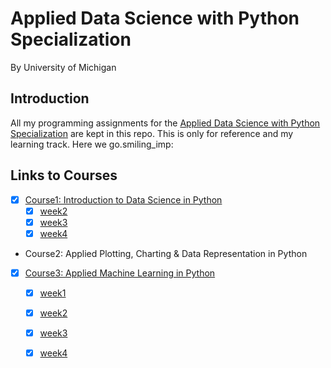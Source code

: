 # Applied Data Science with Python Specialization
By University of Michigan

## Introduction

All my programming assignments for the [Applied Data Science with Python Specialization](https://www.coursera.org/specializations/data-science-python) are kept in this repo. This is only for reference and my learning track. Here we go.smiling_imp:

## Links to Courses

- [x] [Course1: Introduction to Data Science in Python](https://github.com/zyunsg/Applied-Data-Science-with-Python-Specialization/tree/master/course1)
  - [x] [week2](https://github.com/zyunsg/Applied-Data-Science-with-Python-Specialization/tree/master/course1/week2)
  - [x] [week3](https://github.com/zyunsg/Applied-Data-Science-with-Python-Specialization/tree/master/course1/week3)
  - [x] [week4](https://github.com/zyunsg/Applied-Data-Science-with-Python-Specialization/tree/master/course1/week4)
- Course2: Applied Plotting, Charting & Data Representation in Python
- [x] [Course3: Applied Machine Learning in Python](https://github.com/zyunsg/Applied-Data-Science-with-Python-Specialization/tree/master/course3)
  - [x] [week1](https://github.com/zyunsg/Applied-Data-Science-with-Python-Specialization/tree/master/course3/week1)
  - [x] [week2](https://github.com/zyunsg/Applied-Data-Science-with-Python-Specialization/tree/master/course3/week2)
  - [x] [week3](https://github.com/zyunsg/Applied-Data-Science-with-Python-Specialization/tree/master/course3/week3)
  - [x] [week4](https://github.com/zyunsg/Applied-Data-Science-with-Python-Specialization/tree/master/course3/week4)

  


